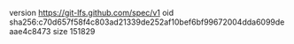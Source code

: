 version https://git-lfs.github.com/spec/v1
oid sha256:c70d657f58f4c803ad21339de252af10bef6bf99672004dda6099deaae4c8473
size 151829
